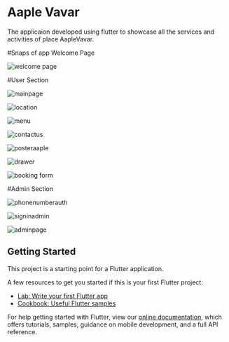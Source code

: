 # Aaple Vavar

The applicaion developed using flutter to showcase all the services and activities of place AapleVavar.

#Snaps of app
Welcome Page

![welcome page](https://user-images.githubusercontent.com/66347715/125787863-de6d8e31-b3ea-4e2e-a064-aaa173115def.jpg)

#User Section

![mainpage](https://user-images.githubusercontent.com/66347715/125787909-4ea8496a-6350-4652-92ae-be122d2dcacd.jpg)

![location](https://user-images.githubusercontent.com/66347715/125787952-e1b85eb7-5b0e-4061-9cd0-f035a2c28d17.jpg)

![menu](https://user-images.githubusercontent.com/66347715/125787965-3cdd10a5-2ece-447b-bef1-ec4cea1697ec.jpg)

![contactus](https://user-images.githubusercontent.com/66347715/125787978-345ff98a-ed95-4981-90ab-fffe54885c8a.jpg)

![posteraaple](https://user-images.githubusercontent.com/66347715/125787995-44ed13e6-06a6-4656-9e16-1d22a33dc1ad.jpg)

![drawer](https://user-images.githubusercontent.com/66347715/125788053-4d9088bf-8d64-4840-bd53-bb3644266b1c.jpg)

![booking form](https://user-images.githubusercontent.com/66347715/125788066-7bb70867-c1ee-4822-9073-00bd848a5a29.jpg)

#Admin Section

![phonenumberauth](https://user-images.githubusercontent.com/66347715/125788165-0393ef07-6899-4348-a1c9-6cd919fe19d4.jpg)

![signinadmin](https://user-images.githubusercontent.com/66347715/125788185-82ffe29f-0ee7-45ab-a04f-ac679c6870c2.jpg)

![adminpage](https://user-images.githubusercontent.com/66347715/125788202-1da7d23c-7f04-4bfd-8001-13e787635d12.jpg)

## Getting Started

This project is a starting point for a Flutter application.

A few resources to get you started if this is your first Flutter project:

- [Lab: Write your first Flutter app](https://flutter.dev/docs/get-started/codelab)
- [Cookbook: Useful Flutter samples](https://flutter.dev/docs/cookbook)

For help getting started with Flutter, view our
[online documentation](https://flutter.dev/docs), which offers tutorials,
samples, guidance on mobile development, and a full API reference.
